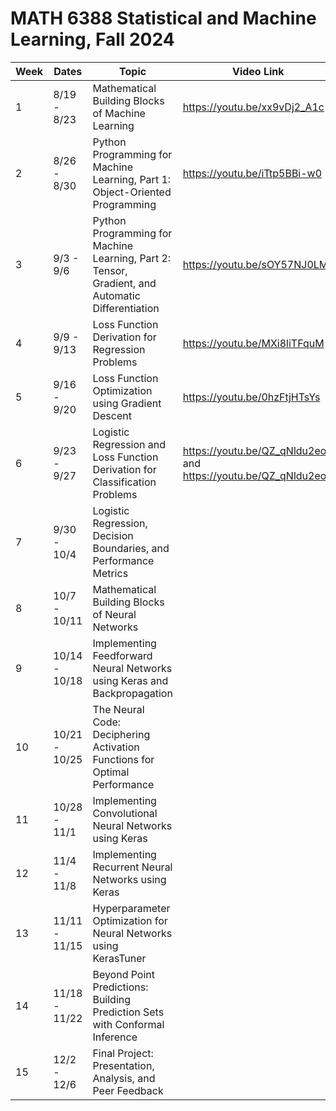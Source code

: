 # MATH 6388 Statistical and Machine Learning, Fall 2024

| Week | Dates        | Topic                         | Video Link                 |
|------|-------------|-------------------------------|----------------------------|
| 1    | 8/19 - 8/23 | Mathematical Building Blocks of Machine Learning         |   https://youtu.be/xx9vDj2_A1c    |
| 2    | 8/26 - 8/30 | Python Programming for Machine Learning, Part 1: Object-Oriented Programming     |   https://youtu.be/iTtp5BBi-w0       |
| 3    | 9/3 - 9/6 |  Python Programming for Machine Learning, Part 2: Tensor, Gradient, and Automatic Differentiation          | https://youtu.be/sOY57NJ0LMs|
| 4    | 9/9 - 9/13 | Loss Function Derivation for Regression Problems |    https://youtu.be/MXi8liTFquM |
| 5    | 9/16 - 9/20 | Loss Function Optimization using Gradient Descent   |  https://youtu.be/0hzFtjHTsYs    |
| 6    | 9/23 - 9/27 | Logistic Regression and Loss Function Derivation for Classification Problems   |  https://youtu.be/QZ_qNldu2eo and https://youtu.be/QZ_qNldu2eo     |
| 7    | 9/30 - 10/4  | Logistic Regression, Decision Boundaries, and Performance Metrics |    |
| 8    | 10/7 - 10/11 | Mathematical Building Blocks of Neural Networks |    |
| 9    | 10/14 - 10/18 | Implementing Feedforward Neural Networks using Keras and Backpropagation  |      |
| 10   | 10/21 - 10/25 | The Neural Code: Deciphering Activation Functions for Optimal Performance  |    |
| 11   | 10/28 - 11/1 | Implementing Convolutional Neural Networks using Keras |    |
| 12   | 11/4 - 11/8 | Implementing Recurrent Neural Networks using Keras |      |
| 13   | 11/11 - 11/15 | Hyperparameter Optimization for Neural Networks using KerasTuner |   |
| 14   | 11/18 - 11/22 |  Beyond Point Predictions: Building Prediction Sets with Conformal Inference |     | 
| 15   | 12/2 - 12/6  | Final Project: Presentation, Analysis, and Peer Feedback |     |


